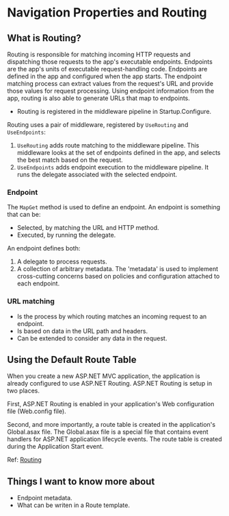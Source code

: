 # Navigation Properties and Routing
## What is Routing?
Routing is responsible for matching incoming HTTP requests and dispatching those requests to the app's executable endpoints. Endpoints are the app's units of executable request-handling code. Endpoints are defined in the app and configured when the app starts. The endpoint matching process can extract values from the request's URL and provide those values for request processing. Using endpoint information from the app, routing is also able to generate URLs that map to endpoints.

- Routing is registered in the middleware pipeline in Startup.Configure.

Routing uses a pair of middleware, registered by ``UseRouting`` and ``UseEndpoints``:
1. ``UseRouting`` adds route matching to the middleware pipeline. This middleware looks at the set of endpoints defined in the app, and selects the best match based on the request.
2. ``UseEndpoints`` adds endpoint execution to the middleware pipeline. It runs the delegate associated with the selected endpoint.

### Endpoint
The ``MapGet`` method is used to define an endpoint. An endpoint is something that can be:
- Selected, by matching the URL and HTTP method.
- Executed, by running the delegate.

An endpoint defines both:
1. A delegate to process requests.
2. A collection of arbitrary metadata. The 'metadata' is used to implement cross-cutting concerns based on policies and configuration attached to each endpoint.

### URL matching
- Is the process by which routing matches an incoming request to an endpoint.
- Is based on data in the URL path and headers.
- Can be extended to consider any data in the request.

## Using the Default Route Table
When you create a new ASP.NET MVC application, the application is already configured to use ASP.NET Routing. ASP.NET Routing is setup in two places.

First, ASP.NET Routing is enabled in your application's Web configuration file (Web.config file).

Second, and more importantly, a route table is created in the application's Global.asax file. The Global.asax file is a special file that contains event handlers for ASP.NET application lifecycle events. The route table is created during the Application Start event.

Ref: [Routing](https://docs.microsoft.com/en-us/aspnet/core/fundamentals/routing?view=aspnetcore-3.1)

## Things I want to know more about
- Endpoint metadata.
- What can be writen in a Route template.